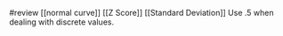 #review 
[[normal curve]]
[[Z Score]]
[[Standard Deviation]]
Use .5 when dealing with discrete values. 